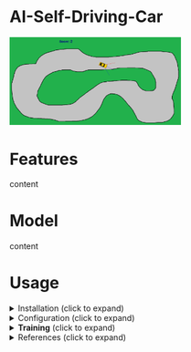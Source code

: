 # AI-Self-Driving-Car
<img
  src="https://github.com/domirom604/AI-Self-Driving-Car/blob/main/logo.png"
  alt="Alt text"
  title="Optional title"
  style="display: inline-block; margin: 0 auto; max-width: 300px">

# Features
content

# Model
content
# Usage

<details>
    <summary>Installation (click to expand)</summary>
      <p>Content 1 Content 1 Content 1 Content 1 Content 1</p>
</details>
         
<details>
    <summary>Configuration (click to expand)</summary>
       <p>Content 1 Content 1 Content 1 Content 1 Content 1</p>
</details>

<details> 
    <summary> <strong>Training</strong> (click to expand)</summary> 
       <p>Content 1 Content 1 Content 1 Content 1 Content 1</p>
</details>
         
<details>
     <summary>References (click to expand)</summary>
       <p>Content 1 Content 1 Content 1 Content 1 Content 1</p>
</details>
